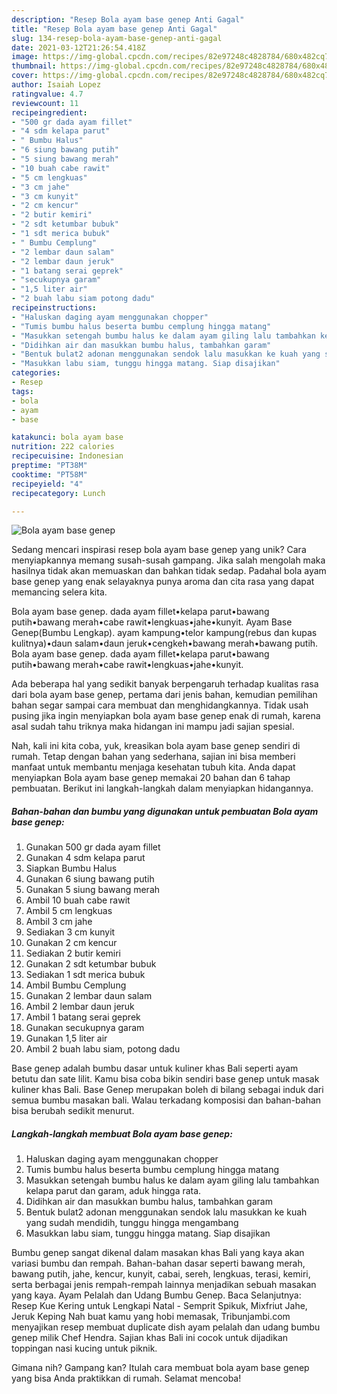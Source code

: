 ```yaml
---
description: "Resep Bola ayam base genep Anti Gagal"
title: "Resep Bola ayam base genep Anti Gagal"
slug: 134-resep-bola-ayam-base-genep-anti-gagal
date: 2021-03-12T21:26:54.418Z
image: https://img-global.cpcdn.com/recipes/82e97248c4828784/680x482cq70/bola-ayam-base-genep-foto-resep-utama.jpg
thumbnail: https://img-global.cpcdn.com/recipes/82e97248c4828784/680x482cq70/bola-ayam-base-genep-foto-resep-utama.jpg
cover: https://img-global.cpcdn.com/recipes/82e97248c4828784/680x482cq70/bola-ayam-base-genep-foto-resep-utama.jpg
author: Isaiah Lopez
ratingvalue: 4.7
reviewcount: 11
recipeingredient:
- "500 gr dada ayam fillet"
- "4 sdm kelapa parut"
- " Bumbu Halus"
- "6 siung bawang putih"
- "5 siung bawang merah"
- "10 buah cabe rawit"
- "5 cm lengkuas"
- "3 cm jahe"
- "3 cm kunyit"
- "2 cm kencur"
- "2 butir kemiri"
- "2 sdt ketumbar bubuk"
- "1 sdt merica bubuk"
- " Bumbu Cemplung"
- "2 lembar daun salam"
- "2 lembar daun jeruk"
- "1 batang serai geprek"
- "secukupnya garam"
- "1,5 liter air"
- "2 buah labu siam potong dadu"
recipeinstructions:
- "Haluskan daging ayam menggunakan chopper"
- "Tumis bumbu halus beserta bumbu cemplung hingga matang"
- "Masukkan setengah bumbu halus ke dalam ayam giling lalu tambahkan kelapa parut dan garam, aduk hingga rata."
- "Didihkan air dan masukkan bumbu halus, tambahkan garam"
- "Bentuk bulat2 adonan menggunakan sendok lalu masukkan ke kuah yang sudah mendidih, tunggu hingga mengambang"
- "Masukkan labu siam, tunggu hingga matang. Siap disajikan"
categories:
- Resep
tags:
- bola
- ayam
- base

katakunci: bola ayam base 
nutrition: 222 calories
recipecuisine: Indonesian
preptime: "PT38M"
cooktime: "PT58M"
recipeyield: "4"
recipecategory: Lunch

---
```



![Bola ayam base genep](https://img-global.cpcdn.com/recipes/82e97248c4828784/680x482cq70/bola-ayam-base-genep-foto-resep-utama.jpg)

Sedang mencari inspirasi resep bola ayam base genep yang unik? Cara menyiapkannya memang susah-susah gampang. Jika salah mengolah maka hasilnya tidak akan memuaskan dan bahkan tidak sedap. Padahal bola ayam base genep yang enak selayaknya punya aroma dan cita rasa yang dapat memancing selera kita.

Bola ayam base genep. dada ayam fillet•kelapa parut•bawang putih•bawang merah•cabe rawit•lengkuas•jahe•kunyit. Ayam Base Genep(Bumbu Lengkap). ayam kampung•telor kampung(rebus dan kupas kulitnya)•daun salam•daun jeruk•cengkeh•bawang merah•bawang putih. Bola ayam base genep. dada ayam fillet•kelapa parut•bawang putih•bawang merah•cabe rawit•lengkuas•jahe•kunyit.

Ada beberapa hal yang sedikit banyak berpengaruh terhadap kualitas rasa dari bola ayam base genep, pertama dari jenis bahan, kemudian pemilihan bahan segar sampai cara membuat dan menghidangkannya. Tidak usah pusing jika ingin menyiapkan bola ayam base genep enak di rumah, karena asal sudah tahu triknya maka hidangan ini mampu jadi sajian spesial.


Nah, kali ini kita coba, yuk, kreasikan bola ayam base genep sendiri di rumah. Tetap dengan bahan yang sederhana, sajian ini bisa memberi manfaat untuk membantu menjaga kesehatan tubuh kita. Anda dapat menyiapkan Bola ayam base genep memakai 20 bahan dan 6 tahap pembuatan. Berikut ini langkah-langkah dalam menyiapkan hidangannya.

<!--inarticleads1-->

##### Bahan-bahan dan bumbu yang digunakan untuk pembuatan Bola ayam base genep:

1. Gunakan 500 gr dada ayam fillet
1. Gunakan 4 sdm kelapa parut
1. Siapkan  Bumbu Halus
1. Gunakan 6 siung bawang putih
1. Gunakan 5 siung bawang merah
1. Ambil 10 buah cabe rawit
1. Ambil 5 cm lengkuas
1. Ambil 3 cm jahe
1. Sediakan 3 cm kunyit
1. Gunakan 2 cm kencur
1. Sediakan 2 butir kemiri
1. Gunakan 2 sdt ketumbar bubuk
1. Sediakan 1 sdt merica bubuk
1. Ambil  Bumbu Cemplung
1. Gunakan 2 lembar daun salam
1. Ambil 2 lembar daun jeruk
1. Ambil 1 batang serai geprek
1. Gunakan secukupnya garam
1. Gunakan 1,5 liter air
1. Ambil 2 buah labu siam, potong dadu


Base genep adalah bumbu dasar untuk kuliner khas Bali seperti ayam betutu dan sate lilit. Kamu bisa coba bikin sendiri base genep untuk masak kuliner khas Bali. Base Genep merupakan boleh di bilang sebagai induk dari semua bumbu masakan bali. Walau terkadang komposisi dan bahan-bahan bisa berubah sedikit menurut. 

<!--inarticleads2-->

##### Langkah-langkah membuat Bola ayam base genep:

1. Haluskan daging ayam menggunakan chopper
1. Tumis bumbu halus beserta bumbu cemplung hingga matang
1. Masukkan setengah bumbu halus ke dalam ayam giling lalu tambahkan kelapa parut dan garam, aduk hingga rata.
1. Didihkan air dan masukkan bumbu halus, tambahkan garam
1. Bentuk bulat2 adonan menggunakan sendok lalu masukkan ke kuah yang sudah mendidih, tunggu hingga mengambang
1. Masukkan labu siam, tunggu hingga matang. Siap disajikan


Bumbu genep sangat dikenal dalam masakan khas Bali yang kaya akan variasi bumbu dan rempah. Bahan-bahan dasar seperti bawang merah, bawang putih, jahe, kencur, kunyit, cabai, sereh, lengkuas, terasi, kemiri, serta berbagai jenis rempah-rempah lainnya menjadikan sebuah masakan yang kaya. Ayam Pelalah dan Udang Bumbu Genep. Baca Selanjutnya: Resep Kue Kering untuk Lengkapi Natal - Semprit Spikuk, Mixfriut Jahe, Jeruk Keping Nah buat kamu yang hobi memasak, Tribunjambi.com menyajikan resep membuat duplicate dish ayam pelalah dan udang bumbu genep milik Chef Hendra. Sajian khas Bali ini cocok untuk dijadikan toppingan nasi kucing untuk piknik. 

Gimana nih? Gampang kan? Itulah cara membuat bola ayam base genep yang bisa Anda praktikkan di rumah. Selamat mencoba!
